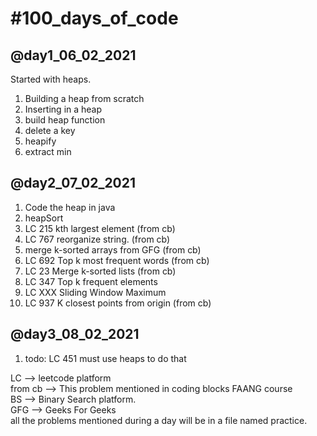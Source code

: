 <h1>#100_days_of_code</h1>
    <h2>@day1_06_02_2021</h2>
        Started with heaps.
        <ol>
        <li>Building a heap from scratch</li>
        <li>Inserting in a heap</li>
        <li>build heap function</li>
        <li>delete a key</li>
        <li>heapify</li>
        <li>extract min</li>
        </ol>
    <h2>@day2_07_02_2021</h2>
        <ol>
        <li>Code the heap in java</li>
        <li>heapSort</li>
        <li>LC 215 kth largest element (from cb)</li>
        <li>LC 767 reorganize string. (from cb)</li>
        <li>merge k-sorted arrays from GFG (from cb)</li>
        <li>LC 692 Top k most frequent words (from cb)</li>
        <li> LC 23 Merge k-sorted lists (from cb)</li>
        <li>LC 347 Top k frequent elements</li>
        <li>LC XXX Sliding Window Maximum</li>
        <li>LC 937 K closest points from origin (from cb)</li>
        </ol>
    <h2>@day3_08_02_2021</h2>
        <ol>
        <li>todo: LC 451 must use heaps to do that</li>
        </ol>
<p>
    LC --> leetcode platform <br/>
    from cb --> This problem mentioned in coding blocks FAANG course <br/>
    BS --> Binary Search platform. <br/>
    GFG --> Geeks For Geeks <br/>
    all the problems mentioned during a day will be in a file named practice.<br/>
</p>
    
